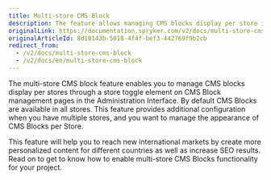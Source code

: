 ```yaml
---
title: Multi-store CMS Block
description: The feature allows managing CMS blocks display per store in the Back Office.
originalLink: https://documentation.spryker.com/v2/docs/multi-store-cms-block
originalArticleId: 8d10143b-5018-4f4f-bef3-442769f9b2cb
redirect_from:
  - /v2/docs/multi-store-cms-block
  - /v2/docs/en/multi-store-cms-block
---
```


The multi-store CMS block feature enables you to manage CMS blocks display per stores through a store toggle element on CMS Block management pages in the Administration Interface. By default CMS Blocks are available in all stores. This feature provides additional configuration when
you have multiple stores,
and you want to manage the appearance of CMS Blocks per Store.

This feature will help you to reach new international markets by create more personalized content for different countries as well as increase SEO results.
Read on to get to know how to enable multi-store CMS Blocks functionality for your project.
